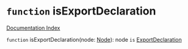 # `function` isExportDeclaration

[Documentation Index](../README.md)

`function` isExportDeclaration(node: [Node](../interface.Node/README.md)): node `is` [ExportDeclaration](../interface.ExportDeclaration/README.md)